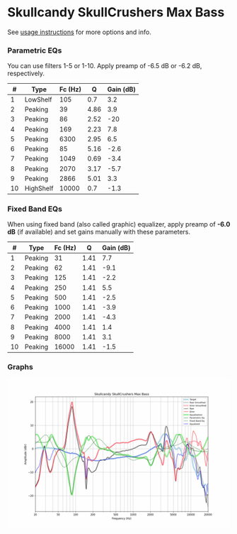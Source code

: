 # Skullcandy SkullCrushers Max Bass
See [usage instructions](https://github.com/jaakkopasanen/AutoEq#usage) for more options and info.

### Parametric EQs
You can use filters 1-5 or 1-10. Apply preamp of -6.5 dB or -6.2 dB, respectively.

|   # | Type      |   Fc (Hz) |    Q |   Gain (dB) |
|-----|-----------|-----------|------|-------------|
|   1 | LowShelf  |       105 | 0.7  |         3.2 |
|   2 | Peaking   |        39 | 4.86 |         3.9 |
|   3 | Peaking   |        86 | 2.52 |       -20   |
|   4 | Peaking   |       169 | 2.23 |         7.8 |
|   5 | Peaking   |      6300 | 2.95 |         6.5 |
|   6 | Peaking   |        85 | 5.16 |        -2.6 |
|   7 | Peaking   |      1049 | 0.69 |        -3.4 |
|   8 | Peaking   |      2070 | 3.17 |        -5.7 |
|   9 | Peaking   |      2866 | 5.01 |         3.3 |
|  10 | HighShelf |     10000 | 0.7  |        -1.3 |

### Fixed Band EQs
When using fixed band (also called graphic) equalizer, apply preamp of **-6.0 dB** (if available) and set gains manually with these parameters.

|   # | Type    |   Fc (Hz) |    Q |   Gain (dB) |
|-----|---------|-----------|------|-------------|
|   1 | Peaking |        31 | 1.41 |         7.7 |
|   2 | Peaking |        62 | 1.41 |        -9.1 |
|   3 | Peaking |       125 | 1.41 |        -2.2 |
|   4 | Peaking |       250 | 1.41 |         5.5 |
|   5 | Peaking |       500 | 1.41 |        -2.5 |
|   6 | Peaking |      1000 | 1.41 |        -3.9 |
|   7 | Peaking |      2000 | 1.41 |        -4.3 |
|   8 | Peaking |      4000 | 1.41 |         1.4 |
|   9 | Peaking |      8000 | 1.41 |         3.1 |
|  10 | Peaking |     16000 | 1.41 |        -1.5 |

### Graphs
![](./Skullcandy%20SkullCrushers%20Max%20Bass.png)
